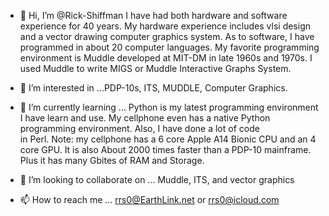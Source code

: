 - 👋 Hi, I’m @Rick-Shiffman
I have had both hardware and software experience for 
40 years. My hardware experience includes
 vlsi design and a vector drawing computer graphics system.
As to software, I have programmed in about 20 computer languages.
My favorite programming environment is
Muddle developed at MIT-DM in late 1960s and 1970s. I used Muddle 
to write MIGS or Muddle Interactive 
Graphs System.

- 👀 I’m interested in ...PDP-10s, ITS, MUDDLE,
Computer Graphics.
- 🌱 I’m currently learning ...
Python is my latest programming environment I 
have learn and use. My cellphone even
has a native Python programming environment.
Also, I have done a lot of code  
in Perl. Note: my cellphone has a 6 core 
  Apple A14 Bionic CPU and an 4 core GPU. It is also
About 2000 times faster than a PDP-10 mainframe.
Plus it has many Gbites of RAM and Storage.
- 💞️ I’m looking to collaborate on ...
 Muddle, ITS, and vector graphics 

- 📫 How to reach me ... rrs0@EarthLink.net or rrs0@icloud.com

<!---
Rick-Shiffman/Rick-Shiffman is a ✨ special ✨ repository because its `README.md` (this file) appears on your GitHub profile.
You can click the Preview link to take a look at your changes.
--->
